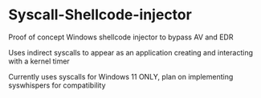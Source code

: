 # Syscall-Shellcode-injector
Proof of concept Windows shellcode injector to bypass AV and EDR

Uses indirect syscalls to appear as an application creating and interacting with a kernel timer

Currently uses syscalls for Windows 11 ONLY, plan on implementing syswhispers for compatibility